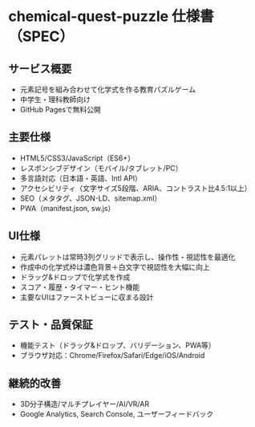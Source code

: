 # chemical-quest-puzzle 仕様書（SPEC）

## サービス概要
- 元素記号を組み合わせて化学式を作る教育パズルゲーム
- 中学生・理科教師向け
- GitHub Pagesで無料公開

## 主要仕様
- HTML5/CSS3/JavaScript（ES6+）
- レスポンシブデザイン（モバイル/タブレット/PC）
- 多言語対応（日本語・英語、Intl API）
- アクセシビリティ（文字サイズ5段階、ARIA、コントラスト比4.5:1以上）
- SEO（メタタグ、JSON-LD、sitemap.xml）
- PWA（manifest.json, sw.js）

## UI仕様
- 元素パレットは常時3列グリッドで表示し、操作性・視認性を最適化
- 作成中の化学式枠は濃色背景＋白文字で視認性を大幅に向上
- ドラッグ&ドロップで化学式を作成
- スコア・履歴・タイマー・ヒント機能
- 主要なUIはファーストビューに収まる設計

## テスト・品質保証
- 機能テスト（ドラッグ&ドロップ、バリデーション、PWA等）
- ブラウザ対応：Chrome/Firefox/Safari/Edge/iOS/Android

## 継続的改善
- 3D分子構造/マルチプレイヤー/AI/VR/AR
- Google Analytics, Search Console, ユーザーフィードバック 